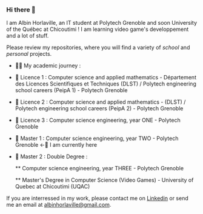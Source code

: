 ### Hi there 👋
I am Albin Horlaville, an IT student at Polytech Grenoble and soon University of the Québec at  Chicoutimi ! I am learning video game's developpement and a lot of stuff.

Please review my repositories, where you will find a variety of *school* and *personal* projects.

- 👨‍🎓 My academic journey :

 * 🦎 Licence 1 : Computer science and applied mathematics - Département des Licences Scientifiques et Techniques (DLST) / Polytech engineering school careers (PeipA 1) - Polytech Grenoble

 * 🐍 Licence 2 : Computer science and applied mathematics - (DLST) / Polytech engineering school careers (PeipA 2) - Polytech Grenoble

 * 🦕 Licence 3 : Computer science engineering, year ONE - Polytech Grenoble

 * 🦖 Master 1 : Computer science engineering, year TWO - Polytech Grenoble  <-👾 I am currently here

 * 🐉 Master 2 : Double Degree :

   ** Computer science engineering, year THREE - Polytech Grenoble

   ** Master's Degree in Computer Science (Video Games) - University of Quebec at Chicoutimi (UQAC)


If you are interressed in my work, please contact me on [Linkedin](www.linkedin.com/in/albin-horlaville) or send me an email at albinhorlaville@gmail.com.
